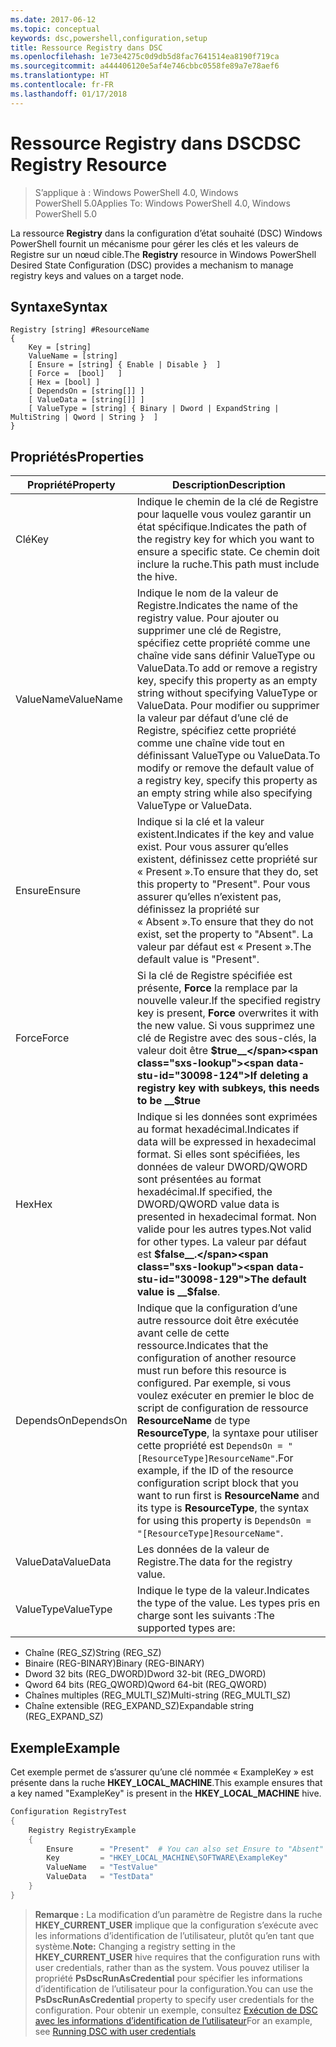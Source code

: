 ```yaml
---
ms.date: 2017-06-12
ms.topic: conceptual
keywords: dsc,powershell,configuration,setup
title: Ressource Registry dans DSC
ms.openlocfilehash: 1e73e4275c0d9db5d8fac7641514ea8190f719ca
ms.sourcegitcommit: a444406120e5af4e746cbbc0558fe89a7e78aef6
ms.translationtype: HT
ms.contentlocale: fr-FR
ms.lasthandoff: 01/17/2018
---
```

# <a name="dsc-registry-resource"></a><span data-ttu-id="30098-103">Ressource Registry dans DSC</span><span class="sxs-lookup"><span data-stu-id="30098-103">DSC Registry Resource</span></span>

> <span data-ttu-id="30098-104">S’applique à : Windows PowerShell 4.0, Windows PowerShell 5.0</span><span class="sxs-lookup"><span data-stu-id="30098-104">Applies To: Windows PowerShell 4.0, Windows PowerShell 5.0</span></span>

<span data-ttu-id="30098-105">La ressource **Registry** dans la configuration d’état souhaité (DSC) Windows PowerShell fournit un mécanisme pour gérer les clés et les valeurs de Registre sur un nœud cible.</span><span class="sxs-lookup"><span data-stu-id="30098-105">The **Registry** resource in Windows PowerShell Desired State Configuration (DSC) provides a mechanism to manage registry keys and values on a target node.</span></span>

## <a name="syntax"></a><span data-ttu-id="30098-106">Syntaxe</span><span class="sxs-lookup"><span data-stu-id="30098-106">Syntax</span></span>

```
Registry [string] #ResourceName
{
    Key = [string]
    ValueName = [string]
    [ Ensure = [string] { Enable | Disable }  ]
    [ Force =  [bool]   ]
    [ Hex = [bool] ]
    [ DependsOn = [string[]] ]
    [ ValueData = [string[]] ]
    [ ValueType = [string] { Binary | Dword | ExpandString | MultiString | Qword | String }  ]
}
```

## <a name="properties"></a><span data-ttu-id="30098-107">Propriétés</span><span class="sxs-lookup"><span data-stu-id="30098-107">Properties</span></span>
|  <span data-ttu-id="30098-108">Propriété</span><span class="sxs-lookup"><span data-stu-id="30098-108">Property</span></span>  |  <span data-ttu-id="30098-109">Description</span><span class="sxs-lookup"><span data-stu-id="30098-109">Description</span></span>   | 
|---|---| 
| <span data-ttu-id="30098-110">Clé</span><span class="sxs-lookup"><span data-stu-id="30098-110">Key</span></span>| <span data-ttu-id="30098-111">Indique le chemin de la clé de Registre pour laquelle vous voulez garantir un état spécifique.</span><span class="sxs-lookup"><span data-stu-id="30098-111">Indicates the path of the registry key for which you want to ensure a specific state.</span></span> <span data-ttu-id="30098-112">Ce chemin doit inclure la ruche.</span><span class="sxs-lookup"><span data-stu-id="30098-112">This path must include the hive.</span></span>| 
| <span data-ttu-id="30098-113">ValueName</span><span class="sxs-lookup"><span data-stu-id="30098-113">ValueName</span></span>| <span data-ttu-id="30098-114">Indique le nom de la valeur de Registre.</span><span class="sxs-lookup"><span data-stu-id="30098-114">Indicates the name of the registry value.</span></span> <span data-ttu-id="30098-115">Pour ajouter ou supprimer une clé de Registre, spécifiez cette propriété comme une chaîne vide sans définir ValueType ou ValueData.</span><span class="sxs-lookup"><span data-stu-id="30098-115">To add or remove a registry key, specify this property as an empty string without specifying ValueType or ValueData.</span></span> <span data-ttu-id="30098-116">Pour modifier ou supprimer la valeur par défaut d’une clé de Registre, spécifiez cette propriété comme une chaîne vide tout en définissant ValueType ou ValueData.</span><span class="sxs-lookup"><span data-stu-id="30098-116">To modify or remove the default value of a registry key, specify this property as an empty string while also specifying ValueType or ValueData.</span></span>| 
| <span data-ttu-id="30098-117">Ensure</span><span class="sxs-lookup"><span data-stu-id="30098-117">Ensure</span></span>| <span data-ttu-id="30098-118">Indique si la clé et la valeur existent.</span><span class="sxs-lookup"><span data-stu-id="30098-118">Indicates if the key and value exist.</span></span> <span data-ttu-id="30098-119">Pour vous assurer qu’elles existent, définissez cette propriété sur « Present ».</span><span class="sxs-lookup"><span data-stu-id="30098-119">To ensure that they do, set this property to "Present".</span></span> <span data-ttu-id="30098-120">Pour vous assurer qu’elles n’existent pas, définissez la propriété sur « Absent ».</span><span class="sxs-lookup"><span data-stu-id="30098-120">To ensure that they do not exist, set the property to "Absent".</span></span> <span data-ttu-id="30098-121">La valeur par défaut est « Present ».</span><span class="sxs-lookup"><span data-stu-id="30098-121">The default value is "Present".</span></span>| 
| <span data-ttu-id="30098-122">Force</span><span class="sxs-lookup"><span data-stu-id="30098-122">Force</span></span>| <span data-ttu-id="30098-123">Si la clé de Registre spécifiée est présente, __Force__ la remplace par la nouvelle valeur.</span><span class="sxs-lookup"><span data-stu-id="30098-123">If the specified registry key is present, __Force__ overwrites it with the new value.</span></span> <span data-ttu-id="30098-124">Si vous supprimez une clé de Registre avec des sous-clés, la valeur doit être __$true__</span><span class="sxs-lookup"><span data-stu-id="30098-124">If deleting a registry key with subkeys, this needs to be __$true__</span></span>| 
| <span data-ttu-id="30098-125">Hex</span><span class="sxs-lookup"><span data-stu-id="30098-125">Hex</span></span>| <span data-ttu-id="30098-126">Indique si les données sont exprimées au format hexadécimal.</span><span class="sxs-lookup"><span data-stu-id="30098-126">Indicates if data will be expressed in hexadecimal format.</span></span> <span data-ttu-id="30098-127">Si elles sont spécifiées, les données de valeur DWORD/QWORD sont présentées au format hexadécimal.</span><span class="sxs-lookup"><span data-stu-id="30098-127">If specified, the DWORD/QWORD value data is presented in hexadecimal format.</span></span> <span data-ttu-id="30098-128">Non valide pour les autres types.</span><span class="sxs-lookup"><span data-stu-id="30098-128">Not valid for other types.</span></span> <span data-ttu-id="30098-129">La valeur par défaut est __$false__.</span><span class="sxs-lookup"><span data-stu-id="30098-129">The default value is __$false__.</span></span>| 
| <span data-ttu-id="30098-130">DependsOn</span><span class="sxs-lookup"><span data-stu-id="30098-130">DependsOn</span></span>| <span data-ttu-id="30098-131">Indique que la configuration d’une autre ressource doit être exécutée avant celle de cette ressource.</span><span class="sxs-lookup"><span data-stu-id="30098-131">Indicates that the configuration of another resource must run before this resource is configured.</span></span> <span data-ttu-id="30098-132">Par exemple, si vous voulez exécuter en premier le bloc de script de configuration de ressource __ResourceName__ de type __ResourceType__, la syntaxe pour utiliser cette propriété est `DependsOn = "[ResourceType]ResourceName"`.</span><span class="sxs-lookup"><span data-stu-id="30098-132">For example, if the ID of the resource configuration script block that you want to run first is __ResourceName__ and its type is __ResourceType__, the syntax for using this property is `DependsOn = "[ResourceType]ResourceName"`.</span></span>| 
| <span data-ttu-id="30098-133">ValueData</span><span class="sxs-lookup"><span data-stu-id="30098-133">ValueData</span></span>| <span data-ttu-id="30098-134">Les données de la valeur de Registre.</span><span class="sxs-lookup"><span data-stu-id="30098-134">The data for the registry value.</span></span>| 
| <span data-ttu-id="30098-135">ValueType</span><span class="sxs-lookup"><span data-stu-id="30098-135">ValueType</span></span>| <span data-ttu-id="30098-136">Indique le type de la valeur.</span><span class="sxs-lookup"><span data-stu-id="30098-136">Indicates the type of the value.</span></span> <span data-ttu-id="30098-137">Les types pris en charge sont les suivants :</span><span class="sxs-lookup"><span data-stu-id="30098-137">The supported types are:</span></span> 
<ul><li><span data-ttu-id="30098-138">Chaîne (REG_SZ)</span><span class="sxs-lookup"><span data-stu-id="30098-138">String (REG_SZ)</span></span></li>


<li><span data-ttu-id="30098-139">Binaire (REG-BINARY)</span><span class="sxs-lookup"><span data-stu-id="30098-139">Binary (REG-BINARY)</span></span></li>


<li><span data-ttu-id="30098-140">Dword 32 bits (REG_DWORD)</span><span class="sxs-lookup"><span data-stu-id="30098-140">Dword 32-bit (REG_DWORD)</span></span></li>


<li><span data-ttu-id="30098-141">Qword 64 bits (REG_QWORD)</span><span class="sxs-lookup"><span data-stu-id="30098-141">Qword 64-bit (REG_QWORD)</span></span></li>


<li><span data-ttu-id="30098-142">Chaînes multiples (REG_MULTI_SZ)</span><span class="sxs-lookup"><span data-stu-id="30098-142">Multi-string (REG_MULTI_SZ)</span></span></li>


<li><span data-ttu-id="30098-143">Chaîne extensible (REG_EXPAND_SZ)</span><span class="sxs-lookup"><span data-stu-id="30098-143">Expandable string (REG_EXPAND_SZ)</span></span></li></ul>

## <a name="example"></a><span data-ttu-id="30098-144">Exemple</span><span class="sxs-lookup"><span data-stu-id="30098-144">Example</span></span>
<span data-ttu-id="30098-145">Cet exemple permet de s’assurer qu’une clé nommée « ExampleKey » est présente dans la ruche **HKEY\_LOCAL\_MACHINE**.</span><span class="sxs-lookup"><span data-stu-id="30098-145">This example ensures that a key named "ExampleKey" is present in the **HKEY\_LOCAL\_MACHINE** hive.</span></span>
```powershell
Configuration RegistryTest
{
    Registry RegistryExample
    {
        Ensure      = "Present"  # You can also set Ensure to "Absent"
        Key         = "HKEY_LOCAL_MACHINE\SOFTWARE\ExampleKey"
        ValueName   = "TestValue"
        ValueData   = "TestData"
    }
}
```

><span data-ttu-id="30098-146">**Remarque :** La modification d’un paramètre de Registre dans la ruche **HKEY\_CURRENT\_USER** implique que la configuration s’exécute avec les informations d’identification de l’utilisateur, plutôt qu’en tant que système.</span><span class="sxs-lookup"><span data-stu-id="30098-146">**Note:** Changing a registry setting in the **HKEY\_CURRENT\_USER** hive requires that the configuration runs with user credentials, rather than as the system.</span></span>
><span data-ttu-id="30098-147">Vous pouvez utiliser la propriété **PsDscRunAsCredential** pour spécifier les informations d’identification de l’utilisateur pour la configuration.</span><span class="sxs-lookup"><span data-stu-id="30098-147">You can use the **PsDscRunAsCredential** property to specify user credentials for the configuration.</span></span> <span data-ttu-id="30098-148">Pour obtenir un exemple, consultez [Exécution de DSC avec les informations d’identification de l’utilisateur](runAsUser.md)</span><span class="sxs-lookup"><span data-stu-id="30098-148">For an example, see [Running DSC with user credentials](runAsUser.md)</span></span>



